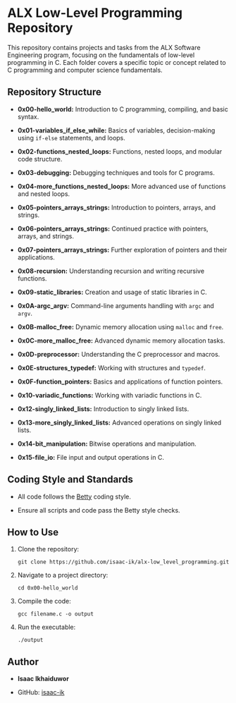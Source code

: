 
ALX Low-Level Programming Repository
====================================

This repository contains projects and tasks from the ALX Software Engineering program, focusing on the fundamentals of low-level programming in C. Each folder covers a specific topic or concept related to C programming and computer science fundamentals.

Repository Structure
--------------------

-   **0x00-hello_world:** Introduction to C programming, compiling, and basic syntax.

-   **0x01-variables_if_else_while:** Basics of variables, decision-making using `if-else` statements, and loops.

-   **0x02-functions_nested_loops:** Functions, nested loops, and modular code structure.

-   **0x03-debugging:** Debugging techniques and tools for C programs.

-   **0x04-more_functions_nested_loops:** More advanced use of functions and nested loops.

-   **0x05-pointers_arrays_strings:** Introduction to pointers, arrays, and strings.

-   **0x06-pointers_arrays_strings:** Continued practice with pointers, arrays, and strings.

-   **0x07-pointers_arrays_strings:** Further exploration of pointers and their applications.

-   **0x08-recursion:** Understanding recursion and writing recursive functions.

-   **0x09-static_libraries:** Creation and usage of static libraries in C.

-   **0x0A-argc_argv:** Command-line arguments handling with `argc` and `argv`.

-   **0x0B-malloc_free:** Dynamic memory allocation using `malloc` and `free`.

-   **0x0C-more_malloc_free:** Advanced dynamic memory allocation tasks.

-   **0x0D-preprocessor:** Understanding the C preprocessor and macros.

-   **0x0E-structures_typedef:** Working with structures and `typedef`.

-   **0x0F-function_pointers:** Basics and applications of function pointers.

-   **0x10-variadic_functions:** Working with variadic functions in C.

-   **0x12-singly_linked_lists:** Introduction to singly linked lists.

-   **0x13-more_singly_linked_lists:** Advanced operations on singly linked lists.

-   **0x14-bit_manipulation:** Bitwise operations and manipulation.

-   **0x15-file_io:** File input and output operations in C.

Coding Style and Standards
--------------------------

-   All code follows the [Betty](https://github.com/holbertonschool/Betty) coding style.

-   Ensure all scripts and code pass the Betty style checks.

How to Use
----------

1.  Clone the repository:

    ```
    git clone https://github.com/isaac-ik/alx-low_level_programming.git
    ```

2.  Navigate to a project directory:

    ```
    cd 0x00-hello_world
    ```

3.  Compile the code:

    ```
    gcc filename.c -o output
    ```

4.  Run the executable:

    ```
    ./output
    ```

Author
------

-   **Isaac Ikhaiduwor**

-   GitHub: [isaac-ik](https://github.com/isaac-ik)


